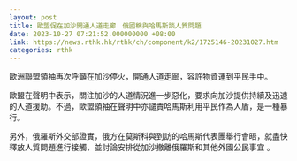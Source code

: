 ```yaml
---
layout: post
title: 歐盟促在加沙開通人道走廊　俄國稱與哈馬斯談人質問題
date: 2023-10-27 07:21:52.000000000 +08:00
link: https://news.rthk.hk/rthk/ch/component/k2/1725146-20231027.htm
categories: rthk
---
```


歐洲聯盟領袖再次呼籲在加沙停火，開通人道走廊，容許物資運到平民手中。

歐盟在聲明中表示，關注加沙的人道情況進一步惡化，要求向加沙提供持續及迅速的人道援助。不過，歐盟領袖在聲明中亦譴責哈馬斯利用平民作為人盾，是一種暴行。

另外，俄羅斯外交部證實，俄方在莫斯科與到訪的哈馬斯代表團舉行會晤，就盡快釋放人質問題進行接觸，並討論安排從加沙撤離俄羅斯和其他外國公民事宜 。
